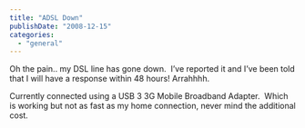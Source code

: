 ```yaml
---
title: "ADSL Down"
publishDate: "2008-12-15"
categories: 
  - "general"
---
```


Oh the pain.. my DSL line has gone down.  I’ve reported it and I’ve been told that I will have a response within 48 hours! Arrahhhh.

Currently connected using a USB 3 3G Mobile Broadband Adapter.  Which is working but not as fast as my home connection, never mind the additional cost.
